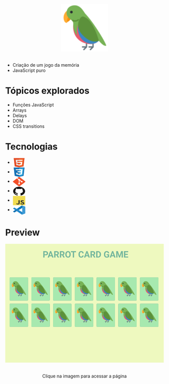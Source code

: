 <div align="center">
  <img src="img/front 1.png" width="150"></div>
<br>
  
- Criação de um jogo da memória
  <br>
- JavaScript puro

# Tópicos explorados

- Funções JavaScript
- Arrays
- Delays
- DOM
- CSS transitions

# Tecnologias 
- <img align="center" height="30" width="40" src="https://raw.githubusercontent.com/devicons/devicon/master/icons/html5/html5-original.svg">
- <img align="center" height="30" width="40" src="https://raw.githubusercontent.com/devicons/devicon/master/icons/css3/css3-original.svg">
- <img align="center" height="30" width="40" src="https://raw.githubusercontent.com/devicons/devicon/master/icons/git/git-original.svg">
- <img align="center" height="30" width="40" src="https://raw.githubusercontent.com/devicons/devicon/master/icons/github/github-original.svg">
- <img align="center" height="30" width="40" src="https://raw.githubusercontent.com/devicons/devicon/master/icons/javascript/javascript-original.svg">
- <img align="center" height="30" width="40" src="https://raw.githubusercontent.com/devicons/devicon/master/icons/vscode/vscode-original.svg">

# Preview
<div align="center">
  <a href="https://guedesclaudio.github.io/projeto4-parrotscardgame/"><img src="img/layout-parrot.png" width="600"></a>
  <br>
  <br>
  <p>Clique na imagem para acessar a página</p>
</div>
<br>
